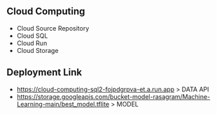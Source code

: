 ## Cloud Computing
- Cloud Source Repository
- Cloud SQL
- Cloud Run
- Cloud Storage

## Deployment Link
- https://cloud-computing-sql2-fojpdgrpva-et.a.run.app > DATA API
- https://storage.googleapis.com/bucket-model-rasagram/Machine-Learning-main/best_model.tflite > MODEL
